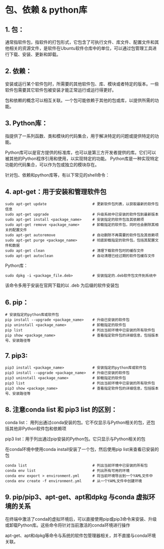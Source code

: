 # 包、依赖 & python库
## 1. 包：
通常指软件包，指软件的打包形式，它包含了可执行文件、库文件、配置文件和其他相关的资源文件，是软件在Ubuntu软件仓库中的单位，可以通过包管理工具进行下载、安装、更新和卸载。

## 2. 依赖：
安装或运行某个软件包时，所需要的其他软件包、库、模块或者特定的版本。一些软件包需要其它软件包被安装才能正常运行或运行得更好。

包和依赖的概念可以相互关联。一个包可能依赖于其他的包或库，以提供所需的功能。

## 3. Python库：
指提供了一系列函数、类和模块的代码集合，用于解决特定的问题或提供特定的功能。

Python库可以是官方提供的标准库，也可以是第三方开发者提供的库。它们可以被其他的Python程序引用和使用，以实现特定的功能。
Python库是一种实现特定功能的代码集合，可以作为包或独立的模块存在。

针对包、依赖和python库等，有以下常见的shell命令：

## 4. apt-get：用于安装和管理软件包
```
sudo apt-get update                     # 更新软件包列表，以获取最新的软件包信息
sudo apt-get upgrade                    # 升级系统中已安装的软件包到最新版本
sudo apt-get install <package_name>     # 安装指定的软件包及其依赖项
sudo apt-get remove <package_name>      # 卸载指定的软件包，同时也会删除其相关的配置文件
sudo apt-get autoremove                 # 自动删除不再需要的软件包及其依赖项
sudo apt-get purge <package_name>       # 彻底卸载指定的软件包，包括其配置文件和数据
sudo apt-get clean                      # 清理下载软件包时的缓存文件
sudo apt-get autoclean                  # 自动清理已经过期的软件包缓存文件
```
Python库：
```
sudo dpkg -i <package_file.deb>         # 安装指定的.deb软件包文件到系统中
```
该命令多用于安装在官网下载的以 .deb 为后缀的软件安装包

## 6. pip：
```
# 安装指定的python库或软件包
pip install --upgrade <package_name>    # 升级已安装的软件包
pip uninstall <package_name>            # 卸载指定的软件包
pip list                                # 列出当前环境中已安装的所有软件包
pip show <package_name>                 # 查看指定软件包的详细信息，包括版本号、安装路径等
```
## 7. pip3:
```
pip3 install <package_name>             # 安装指定的python库或软件包
pip3 install --upgrade <package_name>   # 升级已安装的软件包
pip3 uninstall <package_name>           # 卸载指定的软件包
pip3 list                               # 列出当前环境中已安装的所有软件包
pip3 show <package_name>                # 查看指定软件包的详细信息，包括版本号、安装路径等
```
## 8. 注意conda list 和 pip3 list 的区别：
conda list： 用列出通过conda安装的包。它不仅显示与Python相关的包，还包括其他非Python软件包和依赖项

pip3 list：用于列出通过pip安装的Python包。它只显示与Python相关的包

在conda环境中使用conda install安装了一个包，然后使用pip list来查看已安装的包
```
conda list                              # 列出当前环境中已安装的所有包
conda env list                          # 列出所有可用的环境
conda env export > environment.yml      # 将当前环境导出到一个YAML文件中
conda env create -f environment.yml     # 从一个YAML文件中创建环境
```

## 9. pip/pip3、apt-get、apt和dpkg 与conda 虚拟环境的关系
在终端中激活了conda的虚拟环境后，可以直接使用pip或pip3命令来安装、升级或卸载Python库。这些命令将针对当前激活的conda环境进行操作

apt-get、apt和dpkg等命令与系统的软件包管理器相关，并不直接与conda环境关联。

